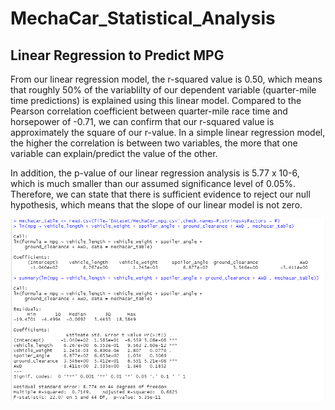 # MechaCar_Statistical_Analysis

## Linear Regression to Predict MPG

From our linear regression model, the r-squared value is 0.50, which means that roughly 50% of the variablilty of our dependent variable (quarter-mile time predictions) is explained using this linear model. Compared to the Pearson correlation coefficient between quarter-mile race time and horsepower of -0.71, we can confirm that our r-squared value is approximately the square of our r-value. In a simple linear regression model, the higher the correlation is between two variables, the more that one variable can explain/predict the value of the other.

In addition, the p-value of our linear regression analysis is 5.77 x 10-6, which is much smaller than our assumed significance level of 0.05%. Therefore, we can state that there is sufficient evidence to reject our null hypothesis, which means that the slope of our linear model is not zero.


<p align="center"><img src="https://github.com/zkirsan/MechaCar_Statistical_Analysis/blob/main/Resources/Linear_Regression_Results.PNG"></img></p>
